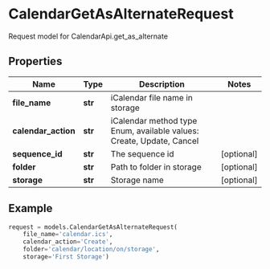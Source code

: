 # CalendarGetAsAlternateRequest

Request model for CalendarApi.get_as_alternate

## Properties

Name | Type | Description | Notes
---- | ---- | ----------- | -----
**file_name** |**str** |iCalendar file name in storage |
**calendar_action** |**str** |iCalendar method type Enum, available values: Create, Update, Cancel |
**sequence_id** |**str** |The sequence id |[optional] 
**folder** |**str** |Path to folder in storage |[optional] 
**storage** |**str** |Storage name |[optional] 

## Example
```python
request = models.CalendarGetAsAlternateRequest(
    file_name='calendar.ics',
    calendar_action='Create',
    folder='calendar/location/on/storage',
    storage='First Storage')
```

